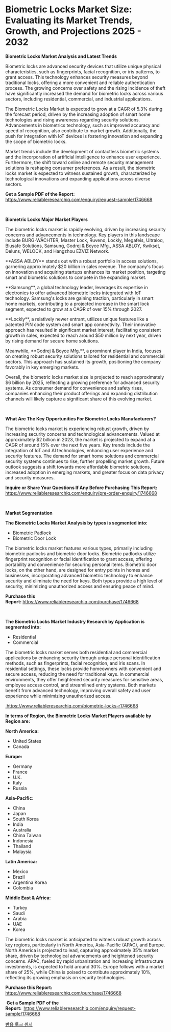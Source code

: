 <p><h1>Biometric Locks Market Size: Evaluating its Market Trends, Growth, and Projections 2025 - 2032</h1></p><p><strong>Biometric Locks Market Analysis and Latest Trends</strong></p>
<p><p>Biometric locks are advanced security devices that utilize unique physical characteristics, such as fingerprints, facial recognition, or iris patterns, to grant access. This technology enhances security measures beyond traditional locks, offering a more convenient and reliable authentication process. The growing concerns over safety and the rising incidence of theft have significantly increased the demand for biometric locks across various sectors, including residential, commercial, and industrial applications.</p><p>The Biometric Locks Market is expected to grow at a CAGR of 5.3% during the forecast period, driven by the increasing adoption of smart home technologies and rising awareness regarding security solutions. Advancements in biometrics technology, such as improved accuracy and speed of recognition, also contribute to market growth. Additionally, the push for integration with IoT devices is fostering innovation and expanding the scope of biometric locks.</p><p>Market trends include the development of contactless biometric systems and the incorporation of artificial intelligence to enhance user experience. Furthermore, the shift toward online and remote security management solutions is reshaping consumer preferences. As a result, the biometric locks market is expected to witness sustained growth, characterized by technological innovations and expanding applications across diverse sectors.</p></p>
<p><strong>Get a Sample PDF of the Report:&nbsp;</strong> <a href="https://www.reliableresearchiq.com/enquiry/request-sample/1746668?utm_campaign=99&utm_medium=2&utm_source=Github&utm_content=ia&utm_term=07022025&utm_id=biometric-locks">https://www.reliableresearchiq.com/enquiry/request-sample/1746668</a></p>
<p>&nbsp;</p>
<p><strong>Biometric Locks Major Market Players</strong></p>
<p><p>The biometric locks market is rapidly evolving, driven by increasing security concerns and advancements in technology. Key players in this landscape include BURG-WÄCHTER, Master Lock, Ruveno, Lockly, Megafeis, Ultraloq, Blusafe Solutions, Samsung, Godrej & Boyce Mfg., ASSA ABLOY, Kwikset, Deluns, WELOCK, and Hangzhou EZVIZ Network.</p><p>**ASSA ABLOY** stands out with a robust portfolio in access solutions, garnering approximately $20 billion in sales revenue. The company's focus on innovation and acquiring startups enhances its market position, targeting smart and biometric solutions to compete in the expanding market.</p><p>**Samsung**, a global technology leader, leverages its expertise in electronics to offer advanced biometric locks integrated with IoT technology. Samsung's locks are gaining traction, particularly in smart home markets, contributing to a projected increase in the smart lock segment, expected to grow at a CAGR of over 15% through 2027.</p><p>**Lockly**, a relatively newer entrant, utilizes unique features like a patented PIN code system and smart app connectivity. Their innovative approach has resulted in significant market interest, facilitating consistent growth in sales, expected to reach around $50 million by next year, driven by rising demand for secure home solutions.</p><p>Meanwhile, **Godrej & Boyce Mfg.**, a prominent player in India, focuses on creating robust security solutions tailored for residential and commercial sectors. This approach has sustained its growth, positioning the company favorably in key emerging markets.</p><p>Overall, the biometric locks market size is projected to reach approximately $6 billion by 2025, reflecting a growing preference for advanced security systems. As consumer demand for convenience and safety rises, companies enhancing their product offerings and expanding distribution channels will likely capture a significant share of this evolving market.</p></p>
<p>&nbsp;</p>
<p><strong>What Are The Key Opportunities For Biometric Locks Manufacturers?</strong></p>
<p><p>The biometric locks market is experiencing robust growth, driven by increasing security concerns and technological advancements. Valued at approximately $2 billion in 2023, the market is projected to expand at a CAGR of around 15% over the next five years. Key trends include the integration of IoT and AI technologies, enhancing user experience and security features. The demand for smart home solutions and commercial security systems continues to rise, further propelling market growth. Future outlook suggests a shift towards more affordable biometric solutions, increased adoption in emerging markets, and greater focus on data privacy and security measures.</p></p>
<p><strong>Inquire or Share Your Questions If Any Before Purchasing This Report:</strong> <a href="https://www.reliableresearchiq.com/enquiry/pre-order-enquiry/1746668?utm_campaign=99&utm_medium=2&utm_source=Github&utm_content=ia&utm_term=07022025&utm_id=biometric-locks">https://www.reliableresearchiq.com/enquiry/pre-order-enquiry/1746668</a></p>
<p>&nbsp;</p>
<p><strong>Market Segmentation</strong></p>
<p><strong>The Biometric Locks Market Analysis by types is segmented into:</strong></p>
<p><ul><li>Biometric Padlock</li><li>Biometric Door Lock</li></ul></p>
<p><p>The biometric locks market features various types, primarily including biometric padlocks and biometric door locks. Biometric padlocks utilize fingerprint recognition or facial identification to grant access, offering portability and convenience for securing personal items. Biometric door locks, on the other hand, are designed for entry points in homes and businesses, incorporating advanced biometric technology to enhance security and eliminate the need for keys. Both types provide a high level of security, minimizing unauthorized access and ensuring peace of mind.</p></p>
<p><strong>Purchase this Report:&nbsp;</strong><a href="https://www.reliableresearchiq.com/purchase/1746668?utm_campaign=99&utm_medium=2&utm_source=Github&utm_content=ia&utm_term=07022025&utm_id=biometric-locks">https://www.reliableresearchiq.com/purchase/1746668</a></p>
<p>&nbsp;</p>
<p><strong>The Biometric Locks Market Industry Research by Application is segmented into:</strong></p>
<p><ul><li>Residential</li><li>Commercial</li></ul></p>
<p><p>The biometric locks market serves both residential and commercial applications by enhancing security through unique personal identification methods, such as fingerprints, facial recognition, and iris scans. In residential settings, these locks provide homeowners with convenient and secure access, reducing the need for traditional keys. In commercial environments, they offer heightened security measures for sensitive areas, employee access control, and streamlined entry systems. Both markets benefit from advanced technology, improving overall safety and user experience while minimizing unauthorized access.</p></p>
<p><a href="https://www.reliableresearchiq.com/biometric-locks-r1746668?utm_campaign=99&utm_medium=2&utm_source=Github&utm_content=ia&utm_term=07022025&utm_id=biometric-locks">&nbsp;https://www.reliableresearchiq.com/biometric-locks-r1746668</a></p>
<p><strong>In terms of Region, the Biometric Locks Market Players available by Region are:</strong></p>
<p>
    <p> <strong> North America: </strong>
        <ul>
            <li>United States</li>
            <li>Canada</li>
        </ul>
        </p> 
    <p> <strong> Europe: </strong>
        <ul>
            <li>Germany</li>
            <li>France</li>
            <li>U.K.</li>
            <li>Italy</li>
            <li>Russia</li>
        </ul>
        </p> 
    <p> <strong> Asia-Pacific: </strong>
        <ul>
            <li>China</li>
            <li>Japan</li>
            <li>South Korea</li>
            <li>India</li>
            <li>Australia</li>
            <li>China Taiwan</li>
            <li>Indonesia</li>
            <li>Thailand</li>
            <li>Malaysia</li>
        </ul>
        </p> 
    <p> <strong> Latin America: </strong>
        <ul>
            <li>Mexico</li>
            <li>Brazil</li>
            <li>Argentina Korea</li>
            <li>Colombia</li>
        </ul>
        </p> 
    <p> <strong> Middle East & Africa: </strong>
        <ul>
            <li>Turkey</li>
            <li>Saudi</li>
            <li>Arabia</li>
            <li>UAE</li>
            <li>Korea</li>
        </ul>
    </p>
    </p>
<p><p>The biometric locks market is anticipated to witness robust growth across key regions, particularly in North America, Asia-Pacific (APAC), and Europe. North America is projected to lead, capturing approximately 35% market share, driven by technological advancements and heightened security concerns. APAC, fueled by rapid urbanization and increasing infrastructure investments, is expected to hold around 30%. Europe follows with a market share of 25%, while China is poised to contribute approximately 10%, reflecting its growing emphasis on security technologies.</p></p>
<p><strong>Purchase this Report: </strong><a href="https://www.reliableresearchiq.com/purchase/1746668?utm_campaign=99&utm_medium=2&utm_source=Github&utm_content=ia&utm_term=07022025&utm_id=biometric-locks">https://www.reliableresearchiq.com/purchase/1746668</a></p>
<p>&nbsp;<strong>Get a Sample PDF of the Report:&nbsp;&nbsp;</strong><a href="https://www.reliableresearchiq.com/enquiry/request-sample/1746668?utm_campaign=99&utm_medium=2&utm_source=Github&utm_content=ia&utm_term=07022025&utm_id=biometric-locks">https://www.reliableresearchiq.com/enquiry/request-sample/1746668</a></p>
<p><strong></strong></p>
<p><p><a href="https://github.com/sougarounis/Market-Research-Report-List-7/blob/main/839381835694.md?utm_campaign=99&utm_medium=2&utm_source=Github&utm_content=ia&utm_term=07022025&utm_id=biometric-locks">반응 토크 센서</a></p></p>